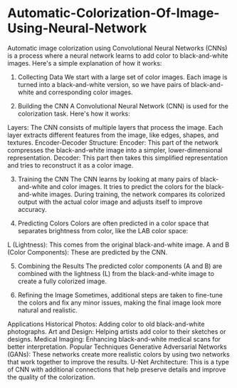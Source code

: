 # Automatic-Colorization-Of-Image-Using-Neural-Network
Automatic image colorization using Convolutional Neural Networks (CNNs) is a process where a neural network learns to add color to black-and-white images. Here's a simple explanation of how it works:

1. Collecting Data
We start with a large set of color images. Each image is turned into a black-and-white version, so we have pairs of black-and-white and corresponding color images.

2. Building the CNN
A Convolutional Neural Network (CNN) is used for the colorization task. Here's how it works:

Layers: The CNN consists of multiple layers that process the image. Each layer extracts different features from the image, like edges, shapes, and textures.
Encoder-Decoder Structure:
Encoder: This part of the network compresses the black-and-white image into a simpler, lower-dimensional representation.
Decoder: This part then takes this simplified representation and tries to reconstruct it as a color image.

3. Training the CNN
The CNN learns by looking at many pairs of black-and-white and color images. It tries to predict the colors for the black-and-white images. During training, the network compares its colorized output with the actual color image and adjusts itself to improve accuracy.

4. Predicting Colors
Colors are often predicted in a color space that separates brightness from color, like the LAB color space:

L (Lightness): This comes from the original black-and-white image.
A and B (Color Components): These are predicted by the CNN.

5. Combining the Results
The predicted color components (A and B) are combined with the lightness (L) from the black-and-white image to create a fully colorized image.

6. Refining the Image
Sometimes, additional steps are taken to fine-tune the colors and fix any minor issues, making the final image look more natural and realistic.

Applications
Historical Photos: Adding color to old black-and-white photographs.
Art and Design: Helping artists add color to their sketches or designs.
Medical Imaging: Enhancing black-and-white medical scans for better interpretation.
Popular Techniques
Generative Adversarial Networks (GANs): These networks create more realistic colors by using two networks that work together to improve the results.
U-Net Architecture: This is a type of CNN with additional connections that help preserve details and improve the quality of the colorization.

